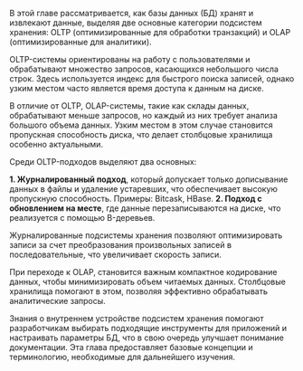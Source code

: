В этой главе рассматривается, как базы данных (БД) хранят и извлекают данные, выделяя две основные категории подсистем хранения: OLTP (оптимизированные для обработки транзакций) и OLAP (оптимизированные для аналитики).

OLTP-системы ориентированы на работу с пользователями и обрабатывают множество запросов, касающихся небольшого числа строк. Здесь используется индекс для быстрого поиска записей, однако узким местом часто является время доступа к данным на диске.

В отличие от OLTP, OLAP-системы, такие как склады данных, обрабатывают меньше запросов, но каждый из них требует анализа большого объема данных. Узким местом в этом случае становится пропускная способность диска, что делает столбцовые хранилища особенно актуальными.

Среди OLTP-подходов выделяют два основных:

**1. Журналированный подход**, который допускает только дописывание данных в файлы и удаление устаревших, что обеспечивает высокую пропускную способность. Примеры: Bitcask, HBase.
**2. Подход с обновлением на месте**, где данные перезаписываются на диске, что реализуется с помощью B-деревьев.

Журналированные подсистемы хранения позволяют оптимизировать записи за счет преобразования произвольных записей в последовательные, что увеличивает скорость записи.

При переходе к OLAP, становится важным компактное кодирование данных, чтобы минимизировать объем читаемых данных. Столбцовые хранилища помогают в этом, позволяя эффективно обрабатывать аналитические запросы.

Знания о внутреннем устройстве подсистем хранения помогают разработчикам выбирать подходящие инструменты для приложений и настраивать параметры БД, что в свою очередь улучшает понимание документации. Эта глава предоставляет базовые концепции и терминологию, необходимые для дальнейшего изучения.